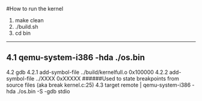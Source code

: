 #How to run the kernel

1. make clean
2. ./build.sh
3. cd bin
--------
4.1 qemu-system-i386 -hda ./os.bin
--------
4.2 gdb
4.2.1 add-symbol-file ../build/kernelfull.o 0x100000
4.2.2 add-symbol-file ../XXXX 0xXXXXX ######Used to state breakpoints from source files (aka break kernel.c:25)
4.3 target remote | qemu-system-i386 -hda ./os.bin -S -gdb stdio